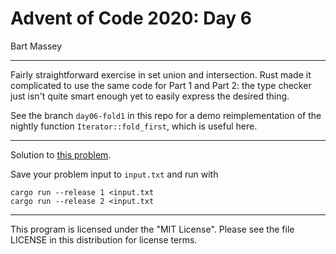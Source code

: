 # Advent of Code 2020: Day 6
Bart Massey

---

Fairly straightforward exercise in set union and
intersection. Rust made it complicated to use the same code
for Part 1 and Part 2: the type checker just isn't quite
smart enough yet to easily express the desired thing.

See the branch `day06-fold1` in this repo for a demo
reimplementation of the nightly function
`Iterator::fold_first`, which is useful here.

---

Solution to [this problem](https://adventofcode.com/2020/day/6).

Save your problem input to `input.txt` and run with

    cargo run --release 1 <input.txt
    cargo run --release 2 <input.txt

---

This program is licensed under the "MIT License".
Please see the file LICENSE in this distribution
for license terms.
